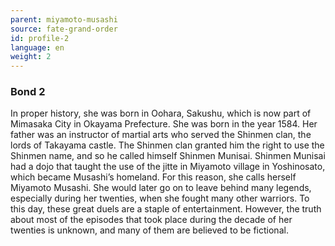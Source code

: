 ```yaml
---
parent: miyamoto-musashi
source: fate-grand-order
id: profile-2
language: en
weight: 2
---
```


### Bond 2

In proper history, she was born in Oohara, Sakushu, which is now part of Mimasaka City in Okayama Prefecture. She was born in the year 1584. 
Her father was an instructor of martial arts who served the Shinmen clan, the lords of Takayama castle. The Shinmen clan granted him the right to use the Shinmen name, and so he called himself Shinmen Munisai. Shinmen Munisai had a dojo that taught the use of the jitte in Miyamoto village in Yoshinosato, which became Musashi’s homeland. For this reason, she calls herself Miyamoto Musashi.
She would later go on to leave behind many legends, especially during her twenties, when she fought many other warriors. To this day, these great duels are a staple of entertainment.
However, the truth about most of the episodes that took place during the decade of her twenties is unknown, and many of them are believed to be fictional.
